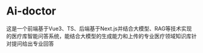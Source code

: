# Ai-doctor
这是一个前端基于Vue3、TS、后端基于Next.js并结合大模型、RAG等技术实现的医疗库智能问答系统，能结合大模型的生成能力和上传的专业医疗领域知识库针对提问给出专业回答

